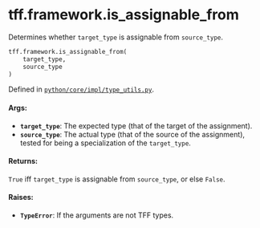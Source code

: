 <div itemscope itemtype="http://developers.google.com/ReferenceObject">
<meta itemprop="name" content="tff.framework.is_assignable_from" />
<meta itemprop="path" content="Stable" />
</div>

# tff.framework.is_assignable_from

Determines whether `target_type` is assignable from `source_type`.

```python
tff.framework.is_assignable_from(
    target_type,
    source_type
)
```

Defined in
[`python/core/impl/type_utils.py`](http://github.com/tensorflow/federated/tree/master/tensorflow_federated/python/core/impl/type_utils.py).

<!-- Placeholder for "Used in" -->

#### Args:

*   <b>`target_type`</b>: The expected type (that of the target of the
    assignment).
*   <b>`source_type`</b>: The actual type (that of the source of the
    assignment), tested for being a specialization of the `target_type`.

#### Returns:

`True` iff `target_type` is assignable from `source_type`, or else `False`.

#### Raises:

*   <b>`TypeError`</b>: If the arguments are not TFF types.
